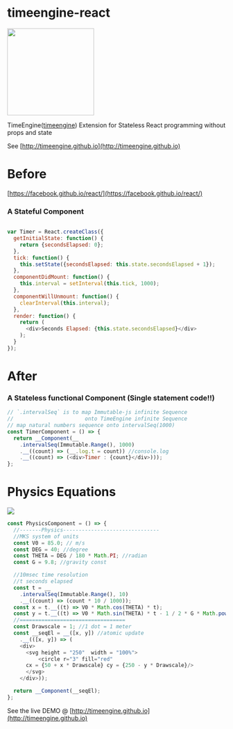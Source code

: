 # timeengine-react

<img src="http://timeengine.github.io/images/timeengine-logo.svg" width="200">


TimeEngine([timeengine](https://www.npmjs.com/package/timeengine)) Extension for Stateless React programming without props and state

See
[http://timeengine.github.io](http://timeengine.github.io)


# Before

[https://facebook.github.io/react/](https://facebook.github.io/react/)

### A Stateful Component

```js

var Timer = React.createClass({
  getInitialState: function() {
    return {secondsElapsed: 0};
  },
  tick: function() {
    this.setState({secondsElapsed: this.state.secondsElapsed + 1});
  },
  componentDidMount: function() {
    this.interval = setInterval(this.tick, 1000);
  },
  componentWillUnmount: function() {
    clearInterval(this.interval);
  },
  render: function() {
    return (
      <div>Seconds Elapsed: {this.state.secondsElapsed}</div>
    );
  }
});
```

# After

### A Stateless functional Component (Single statement code!!)

```js
// `.intervalSeq` is to map Immutable-js infinite Sequence
//                       onto TimeEngine infinite Sequence
// map natural numbers sequence onto intervalSeq(1000)
const TimerComponent = () => {
  return __Component(__
    .intervalSeq(Immutable.Range(), 1000)
    .__((count) => (__.log.t = count)) //console.log
    .__((count) => (<div>Timer : {count}</div>)));
};
```

# Physics Equations
![](http://timeengine.github.io/images/formula.png)

```js
const PhysicsComponent = () => {
  //-------Physics-------------------------------
  //MKS system of units
  const V0 = 85.0; // m/s
  const DEG = 40; //degree
  const THETA = DEG / 180 * Math.PI; //radian
  const G = 9.8; //gravity const

  //10msec time resolution
  //t seconds elapsed
  const t = __
    .intervalSeq(Immutable.Range(), 10)
    .__((count) => (count * 10 / 1000));
  const x = t.__((t) => V0 * Math.cos(THETA) * t);
  const y = t.__((t) => V0 * Math.sin(THETA) * t - 1 / 2 * G * Math.pow(t, 2));
  //==================================
  const Drawscale = 1; //1 dot = 1 meter
  const __seqEl = __([x, y]) //atomic update
    .__(([x, y]) => (
    <div>
      <svg height = "250"  width = "100%">
          <circle r="3" fill="red"
      cx = {50 + x * Drawscale} cy = {250 - y * Drawscale}/>
      </svg>
    </div>));

  return __Component(__seqEl);
};
```

See the live DEMO @
[http://timeengine.github.io](http://timeengine.github.io)

